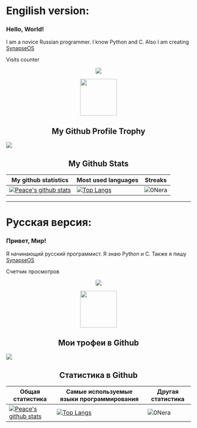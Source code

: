 

# Engilish version:
### Hello, World!
I am a novice Russian programmer. 
I know Python and C.
Also I am creating [SynapseOS](https://github.com/Synapse-OS "Operating system in C language")

<p>Visits counter</p>
<p align="center"><img align="center" src="https://profile-counter.glitch.me/{0Nera}/count.svg" /></p> 

<p align="center">
  <img width="100" src="https://user-images.githubusercontent.com/6661165/91657958-61b4fd00-eb00-11ea-9def-dc7ef5367e34.png" />  
  <h2 align="center">My Github Profile Trophy</h2>
</p>

<img src="https://github-profile-trophy.vercel.app/?username=0Nera&theme=radical&margin-w=40&margin-h=40" />  


<p align="center">
 <h2 align="center">My Github Stats</h2>

|My github statistics|Most used languages|Streaks|
|-|-|-|
|[![Peace's github stats](https://github-readme-stats.vercel.app/api?username=0Nera&show_icons=true&theme=dark&hide_title=true)](https://github.com/Cyebukayire)|[![Top Langs](https://github-readme-stats.vercel.app/api/top-langs/?username=0Nera&show_icons=true&theme=dark&hide_title=true)](https://github.com/Cyebukayire)|![0Nera](https://github-readme-streak-stats.herokuapp.com/?user=0Nera&theme=dark)

***

# Русская версия:
### Привет, Мир!
Я начинающий русский программист. 
Я знаю Python и C.
Также я пишу [SynapseOS](https://github.com/Synapse-OS "Операционная система на языке Си")

<p>Счетчик просмотров</p>
<p align="center"><img align="center" src="https://profile-counter.glitch.me/{0Nera}/count.svg" /></p> 

<p align="center">
  <img width="100" src="https://user-images.githubusercontent.com/6661165/91657958-61b4fd00-eb00-11ea-9def-dc7ef5367e34.png" />  
  <h2 align="center">Мои трофеи в Github</h2>
</p>

<img src="https://github-profile-trophy.vercel.app/?username=0Nera&theme=radical&margin-w=40&margin-h=40" />  


<p align="center">
 <h2 align="center">Статистика в Github</h2>

|Общая статистика|Самые используемые языки программирования|Другая статистика|
|-|-|-|
|[![Peace's github stats](https://github-readme-stats.vercel.app/api?username=0Nera&show_icons=true&theme=dark&hide_title=true)](https://github.com/Cyebukayire)|[![Top Langs](https://github-readme-stats.vercel.app/api/top-langs/?username=0Nera&show_icons=true&theme=dark&hide_title=true)](https://github.com/Cyebukayire)|![0Nera](https://github-readme-streak-stats.herokuapp.com/?user=0Nera&theme=dark)
